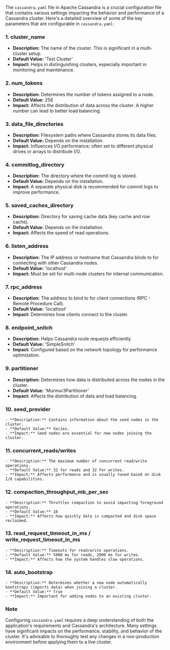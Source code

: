 The `cassandra.yaml` file in Apache Cassandra is a crucial configuration file that contains various settings impacting the behavior and performance of a Cassandra cluster. Here's a detailed overview of some of the key parameters that are configurable in `cassandra.yaml`:

### 1. **cluster_name**
   - **Description:** The name of the cluster. This is significant in a multi-cluster setup.
   - **Default Value:** 'Test Cluster'
   - **Impact:** Helps in distinguishing clusters, especially important in monitoring and maintenance.

### 2. **num_tokens**
   - **Description:** Determines the number of tokens assigned to a node.
   - **Default Value:** 256
   - **Impact:** Affects the distribution of data across the cluster. A higher number can lead to better load balancing.

### 3. **data_file_directories**
   - **Description:** Filesystem paths where Cassandra stores its data files.
   - **Default Value:** Depends on the installation.
   - **Impact:** Influences I/O performance; often set to different physical drives or arrays to distribute I/O.

### 4. **commitlog_directory**
   - **Description:** The directory where the commit log is stored.
   - **Default Value:** Depends on the installation.
   - **Impact:** A separate physical disk is recommended for commit logs to improve performance.

### 5. **saved_caches_directory**
   - **Description:** Directory for saving cache data (key cache and row cache).
   - **Default Value:** Depends on the installation.
   - **Impact:** Affects the speed of read operations.

### 6. **listen_address**
   - **Description:** The IP address or hostname that Cassandra binds to for connecting with other Cassandra nodes.
   - **Default Value:** 'localhost'
   - **Impact:** Must be set for multi-node clusters for internal communication.

### 7. **rpc_address**
   - **Description:** The address to bind to for client connections (RPC - Remote Procedure Call).
   - **Default Value:** 'localhost'
   - **Impact:** Determines how clients connect to the cluster.

### 8. **endpoint_snitch**
   - **Description:** Helps Cassandra route requests efficiently.
   - **Default Value:** 'SimpleSnitch'
   - **Impact:** Configured based on the network topology for performance optimization.

### 9. **partitioner**
   - **Description:** Determines how data is distributed across the nodes in the cluster.
   - **Default Value:** 'Murmur3Partitioner'
   - **Impact:** Affects the distribution of data and load balancing.

### 10. **seed_provider**
    - **Description:** Contains information about the seed nodes in the cluster.
    - **Default Value:** Varies.
    - **Impact:** Seed nodes are essential for new nodes joining the cluster.

### 11. **concurrent_reads/writes**
    - **Description:** The maximum number of concurrent read/write operations.
    - **Default Value:** 32 for reads and 32 for writes.
    - **Impact:** Affects performance and is usually tuned based on disk I/O capabilities.

### 12. **compaction_throughput_mb_per_sec**
    - **Description:** Throttles compaction to avoid impacting foreground operations.
    - **Default Value:** 16
    - **Impact:** Affects how quickly data is compacted and disk space reclaimed.

### 13. **read_request_timeout_in_ms / write_request_timeout_in_ms**
    - **Description:** Timeouts for read/write operations.
    - **Default Value:** 5000 ms for reads, 2000 ms for writes.
    - **Impact:** Affects how the system handles slow operations.

### 14. **auto_bootstrap**
    - **Description:** Determines whether a new node automatically bootstraps (imports data) when joining a cluster.
    - **Default Value:** true
    - **Impact:** Important for adding nodes to an existing cluster.

### Note
Configuring `cassandra.yaml` requires a deep understanding of both the application's requirements and Cassandra's architecture. Many settings have significant impacts on the performance, stability, and behavior of the cluster. It's advisable to thoroughly test any changes in a non-production environment before applying them to a live cluster.